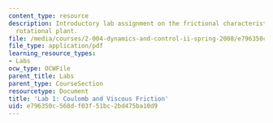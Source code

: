 ```yaml
---
content_type: resource
description: Introductory lab assignment on the frictional characteristics of the
  rotational plant.
file: /media/courses/2-004-dynamics-and-control-ii-spring-2008/e796350c568df03f51bc2bd475ba10d9_lab1.pdf
file_type: application/pdf
learning_resource_types:
- Labs
ocw_type: OCWFile
parent_title: Labs
parent_type: CourseSection
resourcetype: Document
title: 'Lab 1: Coulomb and Viscous Friction'
uid: e796350c-568d-f03f-51bc-2bd475ba10d9
---
```

